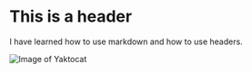# This is a header

I have learned how to use markdown and how to use headers. 

![Image of Yaktocat](https://octodex.github.com/images/yaktocat.png)
